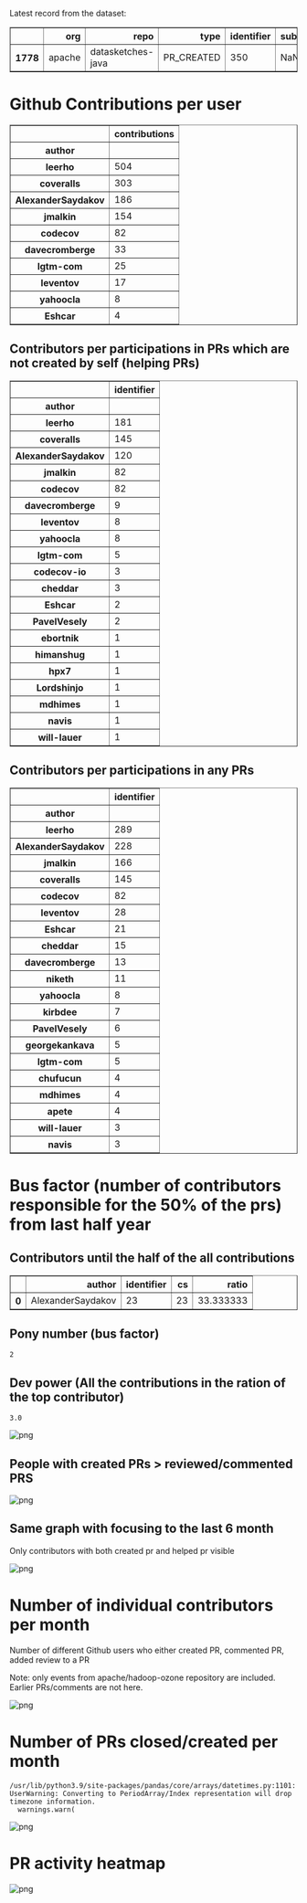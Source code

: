 Latest record from the dataset:




<div>
<table border="1" class="dataframe">
  <thead>
    <tr style="text-align: right;">
      <th></th>
      <th>org</th>
      <th>repo</th>
      <th>type</th>
      <th>identifier</th>
      <th>subidentifier</th>
      <th>date</th>
      <th>author</th>
      <th>owner</th>
      <th>project</th>
    </tr>
  </thead>
  <tbody>
    <tr>
      <th>1778</th>
      <td>apache</td>
      <td>datasketches-java</td>
      <td>PR_CREATED</td>
      <td>350</td>
      <td>NaN</td>
      <td>2021-02-14 03:58:28+00:00</td>
      <td>prateekiiest</td>
      <td>prateekiiest</td>
      <td>datasketches</td>
    </tr>
  </tbody>
</table>
</div>



# Github Contributions per user





<div>
<table border="1" class="dataframe">
  <thead>
    <tr style="text-align: right;">
      <th></th>
      <th>contributions</th>
    </tr>
    <tr>
      <th>author</th>
      <th></th>
    </tr>
  </thead>
  <tbody>
    <tr>
      <th>leerho</th>
      <td>504</td>
    </tr>
    <tr>
      <th>coveralls</th>
      <td>303</td>
    </tr>
    <tr>
      <th>AlexanderSaydakov</th>
      <td>186</td>
    </tr>
    <tr>
      <th>jmalkin</th>
      <td>154</td>
    </tr>
    <tr>
      <th>codecov</th>
      <td>82</td>
    </tr>
    <tr>
      <th>davecromberge</th>
      <td>33</td>
    </tr>
    <tr>
      <th>lgtm-com</th>
      <td>25</td>
    </tr>
    <tr>
      <th>leventov</th>
      <td>17</td>
    </tr>
    <tr>
      <th>yahoocla</th>
      <td>8</td>
    </tr>
    <tr>
      <th>Eshcar</th>
      <td>4</td>
    </tr>
  </tbody>
</table>
</div>



## Contributors per participations in PRs which are not created by self (helping PRs)




<div>
<table border="1" class="dataframe">
  <thead>
    <tr style="text-align: right;">
      <th></th>
      <th>identifier</th>
    </tr>
    <tr>
      <th>author</th>
      <th></th>
    </tr>
  </thead>
  <tbody>
    <tr>
      <th>leerho</th>
      <td>181</td>
    </tr>
    <tr>
      <th>coveralls</th>
      <td>145</td>
    </tr>
    <tr>
      <th>AlexanderSaydakov</th>
      <td>120</td>
    </tr>
    <tr>
      <th>jmalkin</th>
      <td>82</td>
    </tr>
    <tr>
      <th>codecov</th>
      <td>82</td>
    </tr>
    <tr>
      <th>davecromberge</th>
      <td>9</td>
    </tr>
    <tr>
      <th>leventov</th>
      <td>8</td>
    </tr>
    <tr>
      <th>yahoocla</th>
      <td>8</td>
    </tr>
    <tr>
      <th>lgtm-com</th>
      <td>5</td>
    </tr>
    <tr>
      <th>codecov-io</th>
      <td>3</td>
    </tr>
    <tr>
      <th>cheddar</th>
      <td>3</td>
    </tr>
    <tr>
      <th>Eshcar</th>
      <td>2</td>
    </tr>
    <tr>
      <th>PavelVesely</th>
      <td>2</td>
    </tr>
    <tr>
      <th>ebortnik</th>
      <td>1</td>
    </tr>
    <tr>
      <th>himanshug</th>
      <td>1</td>
    </tr>
    <tr>
      <th>hpx7</th>
      <td>1</td>
    </tr>
    <tr>
      <th>Lordshinjo</th>
      <td>1</td>
    </tr>
    <tr>
      <th>mdhimes</th>
      <td>1</td>
    </tr>
    <tr>
      <th>navis</th>
      <td>1</td>
    </tr>
    <tr>
      <th>will-lauer</th>
      <td>1</td>
    </tr>
  </tbody>
</table>
</div>



## Contributors per participations in any PRs




<div>
<table border="1" class="dataframe">
  <thead>
    <tr style="text-align: right;">
      <th></th>
      <th>identifier</th>
    </tr>
    <tr>
      <th>author</th>
      <th></th>
    </tr>
  </thead>
  <tbody>
    <tr>
      <th>leerho</th>
      <td>289</td>
    </tr>
    <tr>
      <th>AlexanderSaydakov</th>
      <td>228</td>
    </tr>
    <tr>
      <th>jmalkin</th>
      <td>166</td>
    </tr>
    <tr>
      <th>coveralls</th>
      <td>145</td>
    </tr>
    <tr>
      <th>codecov</th>
      <td>82</td>
    </tr>
    <tr>
      <th>leventov</th>
      <td>28</td>
    </tr>
    <tr>
      <th>Eshcar</th>
      <td>21</td>
    </tr>
    <tr>
      <th>cheddar</th>
      <td>15</td>
    </tr>
    <tr>
      <th>davecromberge</th>
      <td>13</td>
    </tr>
    <tr>
      <th>niketh</th>
      <td>11</td>
    </tr>
    <tr>
      <th>yahoocla</th>
      <td>8</td>
    </tr>
    <tr>
      <th>kirbdee</th>
      <td>7</td>
    </tr>
    <tr>
      <th>PavelVesely</th>
      <td>6</td>
    </tr>
    <tr>
      <th>georgekankava</th>
      <td>5</td>
    </tr>
    <tr>
      <th>lgtm-com</th>
      <td>5</td>
    </tr>
    <tr>
      <th>chufucun</th>
      <td>4</td>
    </tr>
    <tr>
      <th>mdhimes</th>
      <td>4</td>
    </tr>
    <tr>
      <th>apete</th>
      <td>4</td>
    </tr>
    <tr>
      <th>will-lauer</th>
      <td>3</td>
    </tr>
    <tr>
      <th>navis</th>
      <td>3</td>
    </tr>
  </tbody>
</table>
</div>



# Bus factor (number of contributors responsible for the 50% of the prs) from last half year

## Contributors until the half of the all contributions




<div>
<table border="1" class="dataframe">
  <thead>
    <tr style="text-align: right;">
      <th></th>
      <th>author</th>
      <th>identifier</th>
      <th>cs</th>
      <th>ratio</th>
    </tr>
  </thead>
  <tbody>
    <tr>
      <th>0</th>
      <td>AlexanderSaydakov</td>
      <td>23</td>
      <td>23</td>
      <td>33.333333</td>
    </tr>
  </tbody>
</table>
</div>



## Pony number (bus factor)




    2



## Dev power (All the contributions in the ration of the top contributor)




    3.0




    
![png](github-contributions_files/github-contributions_18_0.png)
    


## People with created PRs > reviewed/commented PRS


    
![png](github-contributions_files/github-contributions_21_0.png)
    


## Same graph with focusing to the last 6 month

Only contributors with both created pr and helped pr visible


    
![png](github-contributions_files/github-contributions_25_0.png)
    


# Number of individual contributors per month

Number of different Github users who either created PR, commented PR, added review to a PR

Note: only events from apache/hadoop-ozone repository are included. Earlier PRs/comments are not here.


    
![png](github-contributions_files/github-contributions_28_0.png)
    


# Number of PRs closed/created per month

    /usr/lib/python3.9/site-packages/pandas/core/arrays/datetimes.py:1101: UserWarning: Converting to PeriodArray/Index representation will drop timezone information.
      warnings.warn(



    
![png](github-contributions_files/github-contributions_31_0.png)
    


# PR activity heatmap


    
![png](github-contributions_files/github-contributions_34_0.png)
    

